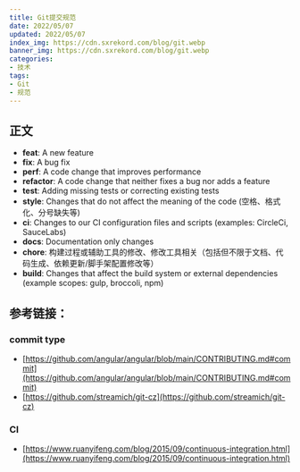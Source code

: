 ```yaml
---
title: Git提交规范
date: 2022/05/07
updated: 2022/05/07
index_img: https://cdn.sxrekord.com/blog/git.webp
banner_img: https://cdn.sxrekord.com/blog/git.webp
categories: 
- 技术
tags:
- Git
- 规范
---
```


## 正文
- **feat**: A new feature
- **fix**: A bug fix
- **perf**: A code change that improves performance
- **refactor**: A code change that neither fixes a bug nor adds a feature
- **test**: Adding missing tests or correcting existing tests
- **style**: Changes that do not affect the meaning of the code (空格、格式化、分号缺失等)
- **ci**: Changes to our CI configuration files and scripts (examples: CircleCi, SauceLabs)
- **docs**: Documentation only changes
- **chore**: 构建过程或辅助工具的修改、修改工具相关（包括但不限于文档、代码生成、依赖更新/脚手架配置修改等）
- **build**: Changes that affect the build system or external dependencies (example scopes: gulp, broccoli, npm)

## 参考链接：
### commit type
- [https://github.com/angular/angular/blob/main/CONTRIBUTING.md#commit](https://github.com/angular/angular/blob/main/CONTRIBUTING.md#commit)
- [https://github.com/streamich/git-cz](https://github.com/streamich/git-cz)

### CI
- [https://www.ruanyifeng.com/blog/2015/09/continuous-integration.html](https://www.ruanyifeng.com/blog/2015/09/continuous-integration.html)
